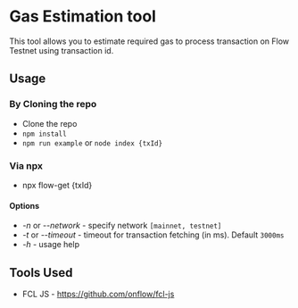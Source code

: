 # Gas Estimation tool

This tool allows you to estimate required gas to process transaction on Flow Testnet using transaction id.

## Usage
### By Cloning the repo
- Clone the repo
- `npm install`
- `npm run example` or `node index {txId}`

### Via npx
- npx flow-get {txId}

#### Options
- *-n* or *--network* - specify network `[mainnet, testnet]`
- *-t* or *--timeout* - timeout for transaction fetching (in ms). Default `3000ms`
- *-h* - usage help

## Tools Used
- FCL JS - https://github.com/onflow/fcl-js